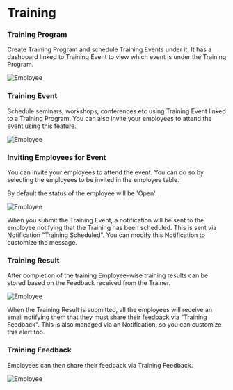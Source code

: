 # Training
### Training Program

Create Training Program and schedule Training Events under it. It has a dashboard linked to Training Event to view which event is under the Training Program.

<img class="screenshot" alt="Employee" src="{{docs_base_url}}/assets/img/human-resources/training_program.png">

### Training Event

Schedule seminars, workshops, conferences etc using Training Event linked to a Training Program. You can also invite your employees to attend the event using this feature.

<img class="screenshot" alt="Employee" src="{{docs_base_url}}/assets/img/human-resources/training_event.png">

### Inviting Employees for Event

You can invite your employees to attend the event. You can do so by selecting the employees to be invited in the employee table.

By default the status of the employee will be 'Open'.

<img class="screenshot" alt="Employee" src="{{docs_base_url}}/assets/img/human-resources/training_event_employee.png">

When you submit the Training Event, a notification will be sent to the employee notifying that the Training has been scheduled. This is sent via Notification "Training Scheduled". You can modify this Notification to customize the message.

### Training Result

After completion of the training Employee-wise training results can be stored based on the Feedback received from the Trainer.

<img class="screenshot" alt="Employee" src="{{docs_base_url}}/assets/img/human-resources/training_result.png">

When the Training Result is submitted, all the employees will receive an email notifying them that they must share their feedback via "Training Feedback". This is also managed via an Notification, so you can customize this alert too.

### Training Feedback

Employees can then share their feedback via Training Feedback.

<img class="screenshot" alt="Employee" src="{{docs_base_url}}/assets/img/human-resources/training_feedback.png">

